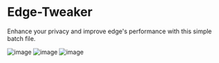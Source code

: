 # Edge-Tweaker
Enhance your privacy and improve edge's performance with this simple batch file.

![image](https://github.com/LunarXMike/Edge-Tweaker/assets/158159992/1fe252ed-ecf9-4f95-969a-1e60e263ce9d)
![image](https://github.com/LunarXMike/Edge-Tweaker/assets/158159992/ef6f920c-720e-462d-8075-0bd00e66d01e)
![image](https://github.com/LunarXMike/Edge-Tweaker/assets/158159992/894e0830-024d-4e40-8442-26f4d1e8cc77)
